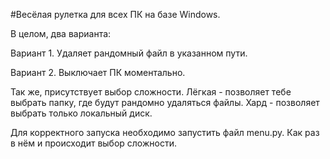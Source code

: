 #Весёлая рулетка для всех ПК на базе Windows.

В целом, два варианта:

Вариант 1.
Удаляет рандомный файл в указанном пути.

Вариант 2.
Выключает ПК моментально.

Так же, присутствует выбор сложности.
Лёгкая - позволяет тебе выбрать папку, где будут рандомно удаляться файлы.
Хард - позволяет выбрать только локальный диск.

Для корректного запуска необходимо запустить файл menu.py.
Как раз в нём и происходит выбор сложности.

